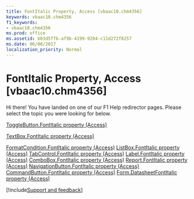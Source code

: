 ```yaml
---
title: FontItalic Property, Access [vbaac10.chm4356]
keywords: vbaac10.chm4356
f1_keywords:
- vbaac10.chm4356
ms.prod: office
ms.assetid: b03d5ffb-af9b-4199-9204-c11d272f8257
ms.date: 06/08/2017
localization_priority: Normal
---
```



# FontItalic Property, Access [vbaac10.chm4356]

Hi there! You have landed on one of our F1 Help redirector pages. Please select the topic you were looking for below.

[ToggleButton.FontItalic property (Access)](https://msdn.microsoft.com/library/c0c2f257-832b-ebe2-a341-040adbbf1d3c%28Office.15%29.aspx)

[TextBox.FontItalic property (Access)](https://msdn.microsoft.com/library/f982c1ce-ad47-a05e-6b12-1eb51dbc0eb7%28Office.15%29.aspx)

[FormatCondition.FontItalic property (Access)](https://msdn.microsoft.com/library/eb7dceb1-ecfb-59b4-f810-28c2becd8a95%28Office.15%29.aspx)
[ListBox.FontItalic property (Access)](https://msdn.microsoft.com/library/0d7b2ec0-70a9-e325-2ff3-58f73d9654b3%28Office.15%29.aspx)
[TabControl.FontItalic property (Access)](https://msdn.microsoft.com/library/7147f297-b88b-c0b0-94eb-73977c1809ba%28Office.15%29.aspx)
[Label.FontItalic property (Access)](https://msdn.microsoft.com/library/7eac7678-1d06-668c-3b85-8a7142a066d4%28Office.15%29.aspx)
[ComboBox.FontItalic property (Access)](https://msdn.microsoft.com/library/57a1a671-1001-e614-ff10-8b5e7a16ca43%28Office.15%29.aspx)
[Report.FontItalic property (Access)](https://msdn.microsoft.com/library/e6cc9478-2bbd-6a80-daff-95e160bdcbe6%28Office.15%29.aspx)
[NavigationButton.FontItalic property (Access)](https://msdn.microsoft.com/library/e4975f8e-be04-8a18-df90-9974159820fb%28Office.15%29.aspx)
[CommandButton.FontItalic property (Access)](https://msdn.microsoft.com/library/a82d5e83-b892-a006-e68a-cda3c2c82d1d%28Office.15%29.aspx)
[Form.DatasheetFontItalic property (Access)](https://msdn.microsoft.com/library/32fe51fa-ee36-2fc3-bb72-e61a4b43c19c%28Office.15%29.aspx)

[!include[Support and feedback](~/includes/feedback-boilerplate.md)]